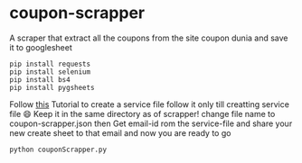 # coupon-scrapper
A scraper that extract all the coupons from the site coupon dunia and save it to googlesheet
```
pip install requests
pip install selenium
pip install bs4
pip install pygsheets
```
Follow [this](https://www.youtube.com/watch?v=vISRn5qFrkM) Tutorial to create a service file follow it only till creatting service file :smile:
Keep it in the same directory as of scrapper!
change file name to coupon-scrapper.json
then 
Get email-id rom the service-file and share your new create sheet to that email and now you are ready to go
```
python couponScrapper.py
```
